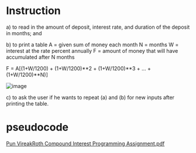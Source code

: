 # Instruction
a) to read in the amount of deposit, interest rate, and duration of the deposit in months; and

b) to print a table
A = given sum of money each month
N = months
W = interest at the rate percent annually
F = amount of money that will have accumulated after N months

F = A[(1+W/1200) + (1+W/1200)**2 + (1+W/1200)**3 + … + (1+W/1200)**N)]

![image](https://user-images.githubusercontent.com/63106297/166883835-9ef97bab-63fb-4419-ab2a-d5357133f918.png)

c) to ask the user if he wants to repeat (a) and (b) for new inputs after printing the table.

# pseudocode
[Pun VireakRoth Compound Interest Programming Assignment.pdf](https://github.com/Punvireakroth/Compound-Interest/files/8629643/Pun.VireakRoth.Compound.Interest.Programming.Assignment.pdf)





